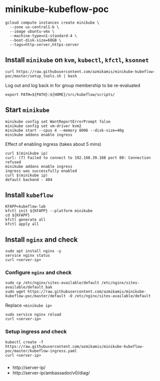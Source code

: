 # minikube-kubeflow-poc
```
gcloud compute instances create minikube \
  --zone us-central1-b \
  --image ubuntu-vmx \
  --machine-type=n1-standard-4 \
  --boot-disk-size=60GB \
  --tags=http-server,https-server
```
## Install `minikube` on `kvm`, `kubectl`, `kfctl`, `ksonnet`
```
curl https://raw.githubusercontent.com/azmikamis/minikube-kubeflow-poc/master/setup_tools.sh | bash
```
Log out and log back in for group membership to be re-evaluated
```
export PATH=${PATH}:${HOME}/src/kubeflow/scripts/
```
## Start `minikube`
```
minikube config set WantReportErrorPrompt false
minikube config set vm-driver kvm2
minikube start --cpus 4 --memory 8096 --disk-size=40g
minikube addons enable ingress
```
Effect of enabling ingress (takes about 5 mins)
```
curl $(minikube ip)
curl: (7) Failed to connect to 192.168.39.188 port 80: Connection refused
minikube addons enable ingress
ingress was successfully enabled
curl $(minikube ip)
default backend - 404
```
## Install `kubeflow`
```
KFAPP=kubeflow-lab
kfctl init ${KFAPP} --platform minikube
cd ${KFAPP}
kfctl generate all
kfctl apply all
```
## Install `nginx` and check
```
sudo apt install nginx -y
service nginx status
curl <server-ip>
```
### Configure `nginx` and check
```
sudo cp /etc/nginx/sites-available/default /etc/nginx/sites-available/default_bak
sudo wget https://raw.githubusercontent.com/azmikamis/minikube-kubeflow-poc/master/default -O /etc/nginx/sites-available/default
```
Replace `<minikube ip>`
```
sudo service nginx reload
curl <server-ip>
```
### Setup ingress and check
```
kubectl create -f https://raw.githubusercontent.com/azmikamis/minikube-kubeflow-poc/master/kubeflow-ingress.yaml
curl <server-ip>
```
###
- http://server-ip/
- http://server-ip/ambassador/v0/diag/
